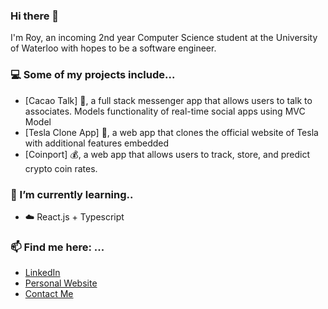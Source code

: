 ### Hi there 👋

I'm Roy, an incoming 2nd year Computer Science student at the University of Waterloo with hopes to be a software engineer.

### 💻 Some of my projects include...
- [Cacao Talk] 🍬, a full stack messenger app that allows users to talk to associates. Models functionality of real-time social apps using MVC Model
- [Tesla Clone App] 🚙, a web app that clones the official website of Tesla with additional features embedded
- [Coinport] 💰, a web app that allows users to track, store, and predict crypto coin rates.

### 🌱 I’m currently learning..
- ☁️ React.js + Typescript

### 📫 Find me here: ...
- [LinkedIn](https://www.linkedin.com/in/roychon)
- [Personal Website](https://roychon.github.io)
- [Contact Me](mailto:rchon@uwaterloo.ca)
